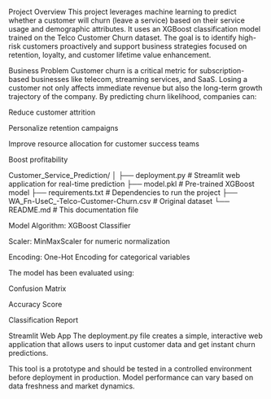 Project Overview
This project leverages machine learning to predict whether a customer will churn (leave a service) based on their service usage and demographic attributes. It uses an XGBoost classification model trained on the Telco Customer Churn dataset.
The goal is to identify high-risk customers proactively and support business strategies focused on retention, loyalty, and customer lifetime value enhancement.

Business Problem
Customer churn is a critical metric for subscription-based businesses like telecom, streaming services, and SaaS. Losing a customer not only affects immediate revenue but also the long-term growth trajectory of the company.
By predicting churn likelihood, companies can:

Reduce customer attrition

Personalize retention campaigns

Improve resource allocation for customer success teams

Boost profitability

Customer_Service_Prediction/
│
├── deployment.py            # Streamlit web application for real-time prediction
├── model.pkl                # Pre-trained XGBoost model
├── requirements.txt         # Dependencies to run the project
├── WA_Fn-UseC_-Telco-Customer-Churn.csv  # Original dataset
└── README.md                # This documentation file

Model
Algorithm: XGBoost Classifier

Scaler: MinMaxScaler for numeric normalization

Encoding: One-Hot Encoding for categorical variables

The model has been evaluated using:

Confusion Matrix

Accuracy Score

Classification Report

Streamlit Web App
The deployment.py file creates a simple, interactive web application that allows users to input customer data and get instant churn predictions.


This tool is a prototype and should be tested in a controlled environment before deployment in production. Model performance can vary based on data freshness and market dynamics.

